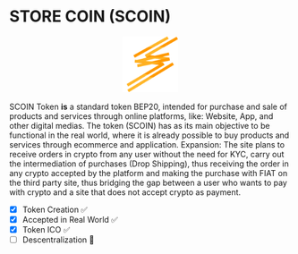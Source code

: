 # STORE COIN (SCOIN)
<p align="center">
  <img width="100" height="100" src="https://github.com/store-coin/storecoin/blob/main/logos/StoreCoin-Logo-v2.png">
</p>

SCOIN Token **is** a standard token BEP20, intended for purchase and sale of products and services through online platforms, like: Website, App, and other digital medias. The token (SCOIN) has as its main objective to be functional in the real world, where it is already possible to buy products and services through ecommerce and application. Expansion: The site plans to receive orders in crypto from any user without the need for KYC, carry out the intermediation of purchases (Drop Shipping), thus receiving the order in any crypto accepted by the platform and making the purchase with FIAT on the third party site, thus bridging the gap between a user who wants to pay with crypto and a site that does not accept crypto as payment.

- [x] Token Creation :white_check_mark:
- [x] Accepted in Real World :white_check_mark:
- [x] Token ICO :white_check_mark:
- [ ] Descentralization :tada:
